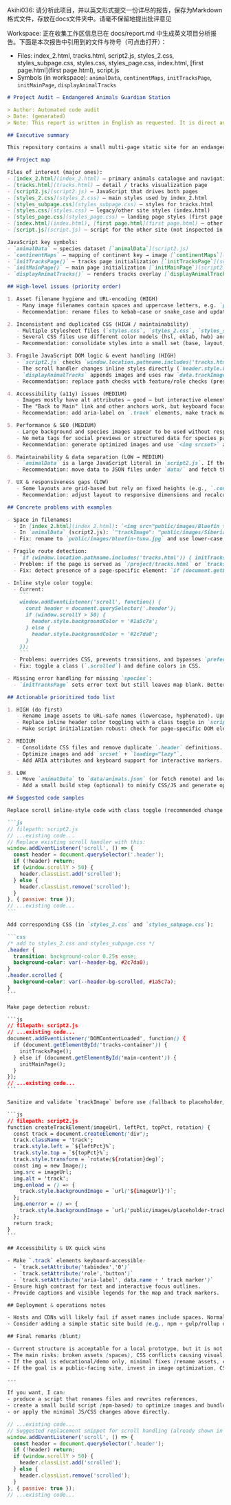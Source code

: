 Akihi036: 请分析此项目，并以英文形式提交一份详尽的报告，保存为Markdown格式文件，存放在docs文件夹中。请毫不保留地提出批评意见

Workspace: 正在收集工作区信息已在 docs/report.md 中生成英文项目分析报告。下面是本次报告中引用到的文件与符号（可点击打开）：

- Files: index_2.html, tracks.html, script2.js, styles_2.css, styles_subpage.css, styles.css, styles_page.css, index.html, [first page.html](first page.html), script.js
- Symbols (in workspace): `animalData`, `continentMaps`, `initTracksPage`, `initMainPage`, `displayAnimalTracks`

````markdown
# Project Audit — Endangered Animals Guardian Station

> Author: Automated code audit  
> Date: (generated)  
> Note: This report is written in English as requested. It is direct and candid.

## Executive summary

This repository contains a small multi-page static site for an endangered-animals awareness project. The codebase is basic and functional, but suffers from inconsistent architecture, fragile asset handling, accessibility and performance issues, and brittle JavaScript DOM interactions. The site will break or behave unexpectedly in real-world deployments (different servers, CDNs, or when assets have non-URL-safe names). Below is a prioritized list of findings and concrete remediation steps.

## Project map

Files of interest (major ones):
- [index_2.html](index_2.html) — primary animals catalogue and navigation
- [tracks.html](tracks.html) — detail / tracks visualization page
- [script2.js](script2.js) — JavaScript that drives both pages
- [styles_2.css](styles_2.css) — main styles used by index_2.html
- [styles_subpage.css](styles_subpage.css) — styles for tracks.html
- [styles.css](styles.css) — legacy/other site styles (index.html)
- [styles_page.css](styles_page.css) — landing page styles (first page.html)
- [index.html](index.html), [first page.html](first page.html) — other pages/examples
- [script.js](script.js) — script for the other site (not inspected in depth here)

JavaScript key symbols:
- `animalData` — species dataset [`animalData`](script2.js)
- `continentMaps` — mapping of continent key → image [`continentMaps`](script2.js)
- `initTracksPage()` — tracks page initialization [`initTracksPage`](script2.js)
- `initMainPage()` — main page initialization [`initMainPage`](script2.js)
- `displayAnimalTracks()` — renders tracks overlay [`displayAnimalTracks`](script2.js)

## High-level issues (priority order)

1. Asset filename hygiene and URL-encoding (HIGH)
   - Many image filenames contain spaces and uppercase letters, e.g. `public/images/Bluefin tuna.jpg`, `public/images/Siberian Tiger.jpg`. This leads to fragile links and problems when served from some servers or CDNs. Browsers tolerate spaces but servers and automated tools often do not.
   - Recommendation: rename files to kebab-case or snake_case and update HTML/JS references (e.g. `siberian-tiger.jpg`).

2. Inconsistent and duplicated CSS (HIGH / maintainability)
   - Multiple stylesheet files (`styles.css`, `styles_2.css`, `styles_subpage.css`, `styles_page.css`) with overlapping selectors and different design vocabularies. This creates cognitive load and increases chance of conflicting rules.
   - Several CSS files use different color models (hsl, oklab, hwb) and inconsistent spacing/units.
   - Recommendation: consolidate styles into a small set (base, layout, components, pages). Use a naming convention (BEM or utility-first) and remove duplicated `.header` rules.

3. Fragile JavaScript DOM logic & event handling (HIGH)
   - `script2.js` checks `window.location.pathname.includes('tracks.html')` to decide behavior. This is brittle (e.g., when deployed under a subpath, or `index.html?x=tracks.html`).
   - The scroll handler changes inline styles directly (`header.style.backgroundColor = ...`) — better to toggle classes to respect stylesheets and transitions.
   - `displayAnimalTracks` appends images and uses raw `data.trackImage` strings without validating or encoding. No graceful fallback for missing images.
   - Recommendation: replace path checks with feature/role checks (presence of element IDs) and prefer class toggles. Add error handling for missing asset loads.

4. Accessibility (a11y) issues (MEDIUM)
   - Images mostly have alt attributes — good — but interactive elements such as the track markers (`.track`) lack accessible names, keyboard support, or ARIA attributes.
   - The "Back to Main" link and other anchors work, but keyboard focus styles are not guaranteed.
   - Recommendation: add aria-label on `.track` elements, make track markers focusable (tabindex=0), ensure sufficient color contrast for text.

5. Performance & SEO (MEDIUM)
   - Large background and species images appear to be used without responsive srcsets or optimization. This will slow mobile loads.
   - No meta tags for social previews or structured data for species pages.
   - Recommendation: generate optimized images and use `<img srcset>` and `loading="lazy"`. Add basic metadata for key pages.

6. Maintainability & data separation (LOW → MEDIUM)
   - `animalData` is a large JavaScript literal in `script2.js`. If the dataset grows, this becomes unwieldy.
   - Recommendation: move data to JSON files under `data/` and fetch them, or generate pages at build time if static generation is introduced.

7. UX & responsiveness gaps (LOW)
   - Some layouts are grid-based but rely on fixed heights (e.g., `.continent-map` fixed 500px). On small screens markers positioning may be misleading.
   - Recommendation: adjust layout to responsive dimensions and recalculate marker coordinates relative to the image displayed size.

## Concrete problems with examples

- Space in filenames:
  - In [index_2.html](index_2.html): `<img src="public/images/Bluefin tuna.jpg" alt="Bluefin tuna">`
  - In `animalData` (script2.js): `"trackImage": "public/images/Siberian Tiger.jpg"`
  - Fix: rename to `public/images/bluefin-tuna.jpg` and use lower-case, hyphenated filenames.

- Fragile route detection:
  - `if (window.location.pathname.includes('tracks.html')) { initTracksPage(); }`
  - Problem: if the page is served as `/project/tracks.html` or `tracks.html/` or on a SPA setup, this might break. Also the same script is loaded on all pages unnecessarily.
  - Fix: detect presence of a page-specific element: `if (document.getElementById('tracks-container')) { initTracksPage(); }`

- Inline style color toggle:
  - Current:
    ```
    window.addEventListener('scroll', function() {
      const header = document.querySelector('.header');
      if (window.scrollY > 50) {
        header.style.backgroundColor = '#1a5c7a';
      } else {
        header.style.backgroundColor = '#2c7da0';
      }
    });
    ```
  - Problems: overrides CSS, prevents transitions, and bypasses `prefers-color-scheme` or theme variables.
  - Fix: toggle a class (`.scrolled`) and define colors in CSS.

- Missing error handling for missing `species`:
  - `initTracksPage` sets error text but still leaves map blank. Better show a fallback image or redirect.

## Actionable prioritized todo list

1. HIGH (do first)
   - Rename image assets to URL-safe names (lowercase, hyphenated). Update all references in HTML and JS.
   - Replace inline header color toggling with a class toggle in `script2.js` and CSS rules in `styles_2.css` / `styles_subpage.css`.
   - Make script initialization robust: check for page-specific DOM elements instead of path string checks.

2. MEDIUM
   - Consolidate CSS files and remove duplicate `.header` definitions. Adopt a small design token file (CSS variables) for colors and spacing.
   - Optimize images and add `srcset` + `loading="lazy"`.
   - Add ARIA attributes and keyboard support for interactive markers.

3. LOW
   - Move `animalData` to `data/animals.json` (or fetch remote) and load asynchronously.
   - Add a small build step (optional) to minify CSS/JS and generate optimized images.

## Suggested code samples

Replace scroll inline-style code with class toggle (recommended change in `script2.js`):

```js
// filepath: script2.js
// ...existing code...
// Replace existing scroll handler with this:
window.addEventListener('scroll', () => {
  const header = document.querySelector('.header');
  if (!header) return;
  if (window.scrollY > 50) {
    header.classList.add('scrolled');
  } else {
    header.classList.remove('scrolled');
  }
}, { passive: true });
// ...existing code...
```

Add corresponding CSS (in `styles_2.css` and `styles_subpage.css`):

```css
/* add to styles_2.css and styles_subpage.css */
.header {
  transition: background-color 0.25s ease;
  background-color: var(--header-bg, #2c7da0);
}
.header.scrolled {
  background-color: var(--header-bg-scrolled, #1a5c7a);
}
```

Make page detection robust:

```js
// filepath: script2.js
// ...existing code...
document.addEventListener('DOMContentLoaded', function() {
  if (document.getElementById('tracks-container')) {
    initTracksPage();
  } else if (document.getElementById('main-content')) {
    initMainPage();
  }
});
// ...existing code...
```

Sanitize and validate `trackImage` before use (fallback to placeholder):

```js
// filepath: script2.js
function createTrackElement(imageUrl, leftPct, topPct, rotation) {
  const track = document.createElement('div');
  track.className = 'track';
  track.style.left = `${leftPct}%`;
  track.style.top = `${topPct}%`;
  track.style.transform = `rotate(${rotation}deg)`;
  const img = new Image();
  img.src = imageUrl;
  img.alt = 'track';
  img.onload = () => {
    track.style.backgroundImage = `url('${imageUrl}')`;
  };
  img.onerror = () => {
    track.style.backgroundImage = `url('public/images/placeholder-track.png')`;
  };
  return track;
}
```

## Accessibility & UX quick wins

- Make `.track` elements keyboard-accessible:
  - `track.setAttribute('tabindex','0')`
  - `track.setAttribute('role','button')`
  - `track.setAttribute('aria-label', data.name + ' track marker')`
- Ensure high contrast for text and interactive focus outlines.
- Provide captions and visible legends for the map and track markers.

## Deployment & operations notes

- Hosts and CDNs will likely fail if asset names include spaces. Normalize names and ensure correct MIME types.
- Consider adding a simple static site build (e.g., npm + gulp/rollup or a static-site generator) to produce optimized assets and HTTP cache-friendly filenames (fingerprinting).

## Final remarks (blunt)

- Current structure is acceptable for a local prototype, but it is not production-ready.
- The main risks: broken assets (spaces), CSS conflicts causing visual regressions, and fragile JS assumptions about location and DOM.
- If the goal is educational/demo only, minimal fixes (rename assets, class-based scroll, a11y tweaks) will make the site much more robust.
- If the goal is a public-facing site, invest in image optimization, CSS consolidation, data separation, and automated testing.

---

If you want, I can:
- produce a script that renames files and rewrites references,
- create a small build script (npm-based) to optimize images and bundle assets,
- or apply the minimal JS/CSS changes above directly.

````

```js
// ...existing code...
// Suggested replacement snippet for scroll handling (already shown in the report)
window.addEventListener('scroll', () => {
  const header = document.querySelector('.header');
  if (!header) return;
  if (window.scrollY > 50) {
    header.classList.add('scrolled');
  } else {
    header.classList.remove('scrolled');
  }
}, { passive: true });
// ...existing code...
```


